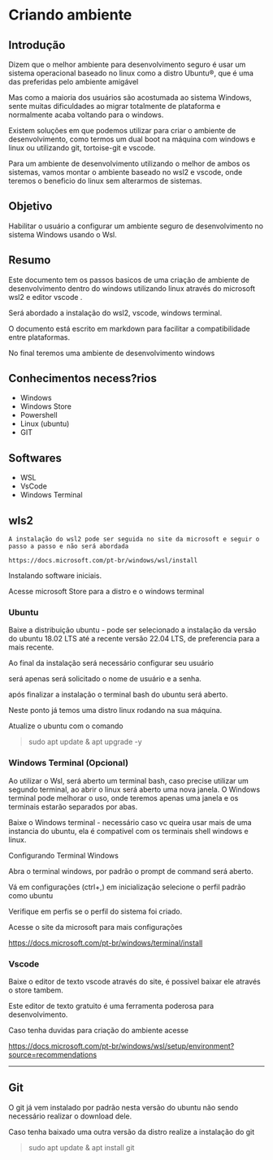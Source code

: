 # Criando ambiente 

## Introdução
Dizem que o melhor ambiente para desenvolvimento seguro é usar um sistema operacional baseado no linux como a distro Ubuntu®, que é uma das preferidas pelo ambiente amigável

Mas como a maioria dos usuários são acostumada ao sistema Windows, sente muitas dificuldades ao migrar totalmente de plataforma e normalmente acaba voltando para o windows.

Existem soluções em que podemos utilizar para criar o ambiente de desenvolvimento, como termos um dual boot na máquina com windows e linux ou utilizando git, tortoise-git e vscode. 

Para um ambiente de desenvolvimento utilizando o melhor de ambos os sistemas, vamos montar o ambiente baseado no wsl2 e vscode, onde teremos o beneficio do linux sem alterarmos de sistemas. 

## Objetivo 

Habilitar o usuário a configurar um ambiente seguro de desenvolvimento no sistema Windows usando o Wsl.


## Resumo 
Este documento tem os passos basicos de uma criação de ambiente de desenvolvimento dentro do windows utilizando linux através do microsoft wsl2 e editor vscode .

Será abordado a instalação do wsl2, vscode, windows terminal.

O documento está escrito em markdown para facilitar a compatibilidade entre plataformas.

No final teremos uma ambiente de desenvolvimento windows 

## Conhecimentos necess?rios

- Windows 
- Windows Store
- Powershell
- Linux (ubuntu)
- GIT


## Softwares 
- WSL
- VsCode
- Windows Terminal


## wls2 

    A instalação do wsl2 pode ser seguida no site da microsoft e seguir o passo a passo e não será abordada 

    https://docs.microsoft.com/pt-br/windows/wsl/install


Instalando software iniciais.

Acesse microsoft Store para a distro e o windows terminal

### Ubuntu
 Baixe a distribuição ubuntu - pode ser selecionado a instalação da versão do ubuntu 18.02 LTS até a recente versão 22.04 LTS, de preferencia para a mais recente. 

 Ao final da instalação será necessário configurar seu usuário 

 será apenas será solicitado o nome de usuário e a senha.

 após finalizar a instalação o terminal bash do ubuntu será aberto.

 Neste ponto já temos uma distro linux rodando na sua máquina.

Atualize o ubuntu com o comando 

> sudo apt update & apt upgrade -y 

### Windows Terminal (Opcional)

Ao utilizar o Wsl, será aberto um terminal bash, caso precise utilizar um segundo terminal, ao abrir o linux será aberto uma nova janela.
O Windows terminal pode melhorar o uso, onde teremos apenas uma janela e os terminais estarão separados por abas.

Baixe o Windows terminal - necessário caso vc queira usar mais de uma instancia do ubuntu, ela é compativel com os terminais shell windows e linux.

Configurando Terminal Windows

Abra o terminal windows, por padrão o prompt de command será aberto.

Vá em configurações (ctrl+,) em inicialização selecione o perfil padrão como ubuntu 

Verifique em perfis se o perfil do sistema foi criado. 

Acesse o site da microsoft para mais configurações 

https://docs.microsoft.com/pt-br/windows/terminal/install

### Vscode

Baixe o editor de texto vscode através do site, é possivel baixar ele através o store tambem.

Este editor de texto gratuito é uma ferramenta poderosa para desenvolvimento. 

Caso tenha duvidas para criação do ambiente acesse

https://docs.microsoft.com/pt-br/windows/wsl/setup/environment?source=recommendations

--- 
## Git 

O git já vem instalado por padrão nesta versão do ubuntu não sendo necessário realizar o download dele. 

Caso tenha baixado uma outra versão da distro realize a instalação do git 

> sudo apt update & apt install git
